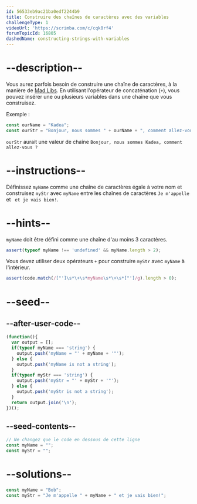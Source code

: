 ```yaml
---
id: 56533eb9ac21ba0edf2244b9
title: Construire des chaînes de caractères avec des variables
challengeType: 1
videoUrl: 'https://scrimba.com/c/cqk8rf4'
forumTopicId: 16805
dashedName: constructing-strings-with-variables
---
```


# --description--

Vous aurez parfois besoin de construire une chaîne de caractères, à la manière de [Mad Libs](https://en.wikipedia.org/wiki/Mad_Libs). En utilisant l'opérateur de concaténation (`+`), vous pouvez insérer une ou plusieurs variables dans une chaîne que vous construisez.

Exemple :

```js
const ourName = "Kadea";
const ourStr = "Bonjour, nous sommes " + ourName + ", comment allez-vous ?";
```

`ourStr` aurait une valeur de chaîne `Bonjour, nous sommes Kadea, comment allez-vous ?`

# --instructions--

Définissez `myName` comme une chaîne de caractères égale à votre nom et construisez `myStr` avec `myName` entre les chaînes de caractères `Je m'appelle ` et ` et je vais bien!`.

# --hints--

`myName` doit être défini comme une chaîne d'au moins 3 caractères.

```js
assert(typeof myName !== 'undefined' && myName.length > 2);
```

Vous devez utiliser deux opérateurs `+` pour construire `myStr` avec `myName` à l'intérieur.

```js
assert(code.match(/["']\s*\+\s*myName\s*\+\s*["']/g).length > 0);
```

# --seed--

## --after-user-code--

```js
(function(){
  var output = [];
  if(typeof myName === 'string') {
    output.push('myName = "' + myName + '"');
  } else {
    output.push('myName is not a string');
  }
  if(typeof myStr === 'string') {
    output.push('myStr = "' + myStr + '"');
  } else {
    output.push('myStr is not a string');
  }
  return output.join('\n');
})();
```

## --seed-contents--

```js
// Ne changez que le code en dessous de cette ligne
const myName = "";
const myStr = "";
```

# --solutions--

```js
const myName = "Bob";
const myStr = "Je m'appelle " + myName + " et je vais bien!";
```

